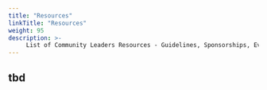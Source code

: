 ```yaml
---
title: "Resources"
linkTitle: "Resources"
weight: 95
description: >-
     List of Community Leaders Resources - Guidelines, Sponsorships, Events etc.
---
```


## tbd
